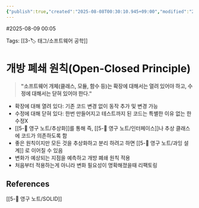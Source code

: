 ```yaml
---
{"publish":true,"created":"2025-08-08T00:30:10.945+09:00","modified":"2025-08-09T00:43:33.445+09:00","cssclasses":""}
---
```


#2025-08-09 00:05

Tags: [[3-🏷️ 태그/소프트웨어 공학]]

# 개방 폐쇄 원칙(Open-Closed Principle)
> **"소프트웨어 개체(클래스, 모듈, 함수 등)는 확장에 대해서는 열려 있어야 하고, 수정에 대해서는 닫혀 있어야 한다."**
- 확장에 대해 열려 있다: 기존 코드 변경 없이 동작 추가 및 변경 가능
- 수정에 대해 닫혀 있다: 한번 만들어지고 테스트까지 된 코드는 특별한 이유 없는 한 수정X
- [[5-💎 영구 노트/추상화]]를 통해 즉, [[5-💎 영구 노트/인터페이스]]나 추상 클래스에 코드가 의존하도록 함
- 좋은 원칙이지만 모든 것을 추상화하고 분리 하려고 하면 [[5-💎 영구 노트/과잉 설계]] 로 이어질 수 있음
- 변화가 예상되는 지점을 예측하고 개방 폐쇄 원칙 적용
- 처음부터 적용하는게 아니라 변화 필요성이 명확해졌을때 리팩토링
## References
[[5-💎 영구 노트/SOLID]]

